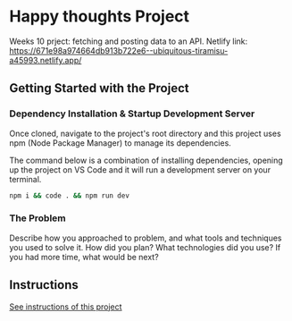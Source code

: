 
# Happy thoughts Project

Weeks 10 prject: fetching and posting data to an API.
Netlify link: https://671e98a974664db913b722e6--ubiquitous-tiramisu-a45993.netlify.app/

## Getting Started with the Project

### Dependency Installation & Startup Development Server

Once cloned, navigate to the project's root directory and this project uses npm (Node Package Manager) to manage its dependencies.

The command below is a combination of installing dependencies, opening up the project on VS Code and it will run a development server on your terminal.

```bash
npm i && code . && npm run dev
```

### The Problem

Describe how you approached to problem, and what tools and techniques you used to solve it. How did you plan? What technologies did you use? If you had more time, what would be next?



## Instructions

<a href="instructions.md">
   See instructions of this project
  </a>
